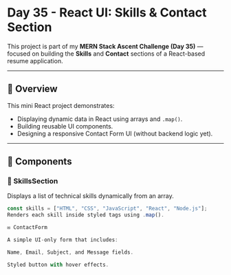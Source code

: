 # Day 35 - React UI: Skills & Contact Section

This project is part of my **MERN Stack Ascent Challenge (Day 35)** — focused on building the **Skills** and **Contact** sections of a React-based resume application.

---

## 🚀 Overview

This mini React project demonstrates:
- Displaying dynamic data in React using arrays and `.map()`.
- Building reusable UI components.
- Designing a responsive Contact Form UI (without backend logic yet).

---

## 🧩 Components

### 🧠 SkillsSection
Displays a list of technical skills dynamically from an array.

```jsx
const skills = ["HTML", "CSS", "JavaScript", "React", "Node.js"];
Renders each skill inside styled tags using .map().

✉️ ContactForm

A simple UI-only form that includes:

Name, Email, Subject, and Message fields.

Styled button with hover effects.